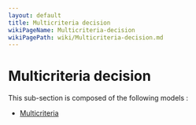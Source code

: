 ```yaml
---
layout: default
title: Multicriteria decision
wikiPageName: Multicriteria-decision
wikiPagePath: wiki/Multicriteria-decision.md
---
```

# Multicriteria decision

This sub-section is composed of the following models :

* [Multicriteria](references#MulticriteriadecisionMulticriteria)

